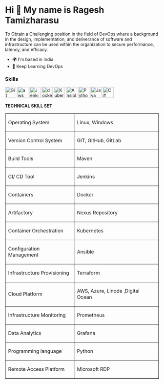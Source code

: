 Hi 👋 My name is Ragesh Tamizharasu
=======================
To Obtain a Challenging position in the field of DevOps where a background in the design, implementation, and deliverance of software and infrastructure can be used within the organization to secure performance, latency, and efficacy. 

* 🌍  I'm based in India
* 🧠  Keep Learning DevOps
### Skills
<p align="left">
<a href="https://git-scm.com/" target="_blank" rel="noreferrer"><img src="https://upload.wikimedia.org/wikipedia/commons/3/3f/Git_icon.svg" width="36" height="36" alt="Git" /></a>
<a href="https://aws.amazon.com/" target="_blank" rel="noreferrer"><img src="https://upload.wikimedia.org/wikipedia/commons/5/5c/AWS_Simple_Icons_AWS_Cloud.svg" width="36" height="36" alt="aws" /></a>
<a href="https://www.jenkins.io/" target="_blank" rel="noreferrer"><img src="https://upload.wikimedia.org/wikipedia/commons/e/e9/Jenkins_logo.svg" width="36" height="36" alt="Jenkins" /></a>
<a href="https://www.docker.com/" target="_blank" rel="noreferrer"><img src="https://cdn.worldvectorlogo.com/logos/docker.svg" width="36" height="36" alt="docker" /></a>
<a href="https://kubernetes.io/" target="_blank" rel="noreferrer"><img src="https://upload.wikimedia.org/wikipedia/commons/3/39/Kubernetes_logo_without_workmark.svg" width="36" height="36" alt="Kubernetes" /></a>
   <a href="https://www.ansible.com/" target="_blank" rel="noreferrer"><img src="https://upload.wikimedia.org/wikipedia/commons/2/24/Ansible_logo.svg" width="36" height="36" alt="Ansible" /></a>
<a href="https://www.python.org/" target="_blank" rel="noreferrer"><img src="https://raw.githubusercontent.com/danielcranney/readme-generator/main/public/icons/skills/python-colored.svg" width="36" height="36" alt="Python" /></a>
<a href="https://www.oracle.com/java/" target="_blank" rel="noreferrer"><img src="https://raw.githubusercontent.com/danielcranney/readme-generator/main/public/icons/skills/java-colored.svg" width="36" height="36" alt="Java" /></a>
<a href="https://docs.microsoft.com/en-us/dotnet/csharp/" target="_blank" rel="noreferrer"><img src="https://raw.githubusercontent.com/danielcranney/readme-generator/main/public/icons/skills/csharp-colored.svg" width="36" height="36" alt="C#" /></a>

</p>
<p><strong>TECHNICAL SKILL SET &nbsp;</strong></p>
<table border="1">
    <tbody>
        <tr>
            <td>
                <div>
                    <div>
                        <p>Operating System&nbsp;</p>
                    </div>
                </div>
            </td>
            <td>
                <div>
                    <div>
                        <p>Linux, Windows&nbsp;</p>
                    </div>
                </div>
            </td>
        </tr>
        <tr>
            <td>
                <div>
                    <div>
                        <p>Version Control&nbsp;System&nbsp;</p>
                    </div>
                </div>
            </td>
            <td>
                <div>
                    <div>
                        <p>GIT,&nbsp;GitHub, GitLab&nbsp;</p>
                    </div>
                </div>
            </td>
        </tr>
        <tr>
            <td>
                <div>
                    <div>
                        <p>Build Tools&nbsp;</p>
                    </div>
                </div>
            </td>
            <td>
                <div>
                    <div>
                        <p>Maven&nbsp;&nbsp;</p>
                    </div>
                </div>
            </td>
        </tr>
        <tr>
            <td>
                <div>
                    <div>
                        <p>CI/ CD Tool&nbsp;</p>
                    </div>
                </div>
            </td>
            <td>
                <div>
                    <div>
                        <p>Jenkins &nbsp;&nbsp;</p>
                    </div>
                </div>
            </td>
        </tr>
        <tr>
            <td>
                <div>
                    <div>
                        <p>Containers&nbsp;</p>
                    </div>
                </div>
            </td>
            <td>
                <div>
                    <div>
                        <p>Docker&nbsp;&nbsp;</p>
                    </div>
                </div>
            </td>
        </tr>
        <tr>
            <td>
                <div>
                    <div>
                        <p>Artifactory&nbsp;</p>
                    </div>
                </div>
            </td>
            <td>
                <div>
                    <div>
                        <p>Nexus Repository&nbsp;&nbsp;</p>
                    </div>
                </div>
            </td>
        </tr>
        <tr>
            <td>
                <div>
                    <div>
                        <p>Container Orchestration&nbsp;</p>
                    </div>
                </div>
            </td>
            <td>
                <div>
                    <div>
                        <p>Kubernetes&nbsp;&nbsp;</p>
                    </div>
                </div>
            </td>
        </tr>
        <tr>
            <td>
                <div>
                    <div>
                        <p>Configuration Management&nbsp;</p>
                    </div>
                </div>
            </td>
            <td>
                <div>
                    <div>
                        <p>Ansible&nbsp;</p>
                    </div>
                </div>
            </td>
        </tr>
        <tr>
            <td>
                <div>
                    <div>
                        <p>Infrastructure Provisioning&nbsp;</p>
                    </div>
                </div>
            </td>
            <td>
                <div>
                    <div>
                        <p>Terraform&nbsp;</p>
                    </div>
                </div>
            </td>
        </tr>
        <tr>
            <td>
                <div>
                    <div>
                        <p>Cloud Platform&nbsp;</p>
                    </div>
                </div>
            </td>
            <td>
                <div>
                    <div>
                        <p>AWS,&nbsp;Azure, Linode ,Digital Ocean&nbsp;</p>
                    </div>
                </div>
            </td>
        </tr>
        <tr>
            <td>
                <div>
                    <div>
                        <p>Infrastructure Monitoring&nbsp;</p>
                    </div>
                </div>
            </td>
            <td>
                <div>
                    <div>
                        <p>Prometheus&nbsp;&nbsp;</p>
                    </div>
                </div>
            </td>
        </tr>
        <tr>
            <td>
                <div>
                    <div>
                        <p>Data Analytics&nbsp;&nbsp;</p>
                    </div>
                </div>
            </td>
            <td>
                <div>
                    <div>
                        <p>Grafana&nbsp;</p>
                    </div>
                </div>
            </td>
        </tr>
        <tr>
            <td>
                <div>
                    <div>
                        <p>Programming language&nbsp;</p>
                    </div>
                </div>
            </td>
            <td>
                <div>
                    <div>
                        <p>Python&nbsp;</p>
                    </div>
                </div>
            </td>
        </tr>
        <tr>
            <td>
                <div>
                    <div>
                        <p>Remote Access Platform&nbsp;</p>
                    </div>
                </div>
            </td>
            <td>
                <div>
                    <div>
                        <p>Microsoft RDP&nbsp;</p>
                    </div>
                </div>
            </td>
        </tr>
    </tbody>
</table>
